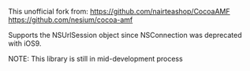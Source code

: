 This unofficial fork from:
https://github.com/nairteashop/CocoaAMF
https://github.com/nesium/cocoa-amf

Supports the NSUrlSession object since NSConnection was deprecated with iOS9.

NOTE: This library is still in mid-development process
